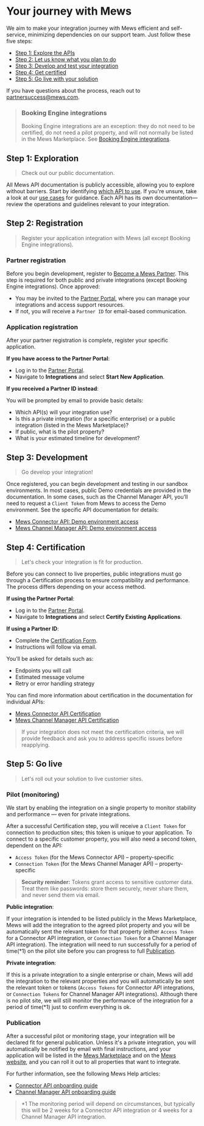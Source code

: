# Your journey with Mews

We aim to make your integration journey with Mews efficient and self-service, minimizing dependencies on our support team. Just follow these five steps:

* [Step 1: Explore the APIs](#step-1-exploration)
* [Step 2: Let us know what you plan to do](#step-2-registration)
* [Step 3: Develop and test your integration](#step-3-development)
* [Step 4: Get certified](#step-4-certification)
* [Step 5: Go live with your solution](#step-5-go-live)

If you have questions about the process, reach out to [partnersuccess@mews.com](mailto:partnersuccess@mews.com).

> ### Booking Engine integrations
> Booking Engine integrations are an exception: they do not need to be certified, do not need a pilot property, and will not normally be listed in the Mews Marketplace. See [Booking Engine integrations](booking-engine-integrations.md).

## Step 1: Exploration

> Check out our public documentation.

All Mews API documentation is publicly accessible, allowing you to explore without barriers. Start by identifying [which API to use](../the-mews-apis/README.md). If you're unsure, take a look at our [use cases](../use-cases/README.md) for guidance. Each API has its own documentation—review the operations and guidelines relevant to your integration.

## Step 2: Registration

> Register your application integration with Mews (all except Booking Engine integrations).

### Partner registration
Before you begin development, register to [Become a Mews Partner](https://www.mews.com/en/partners/new-partnerships). This step is required for both public and private integrations (except Booking Engine integrations). Once approved:

* You may be invited to the [Partner Portal](https://partnerportal.mews.com), where you can manage your integrations and access support resources.
* If not, you will receive a `Partner ID` for email-based communication.

### Application registration
After your partner registration is complete, register your specific application.

**If you have access to the Partner Portal**:

* Log in to the [Partner Portal](https://partnerportal.mews.com).
* Navigate to __Integrations__ and select __Start New Application__.

**If you received a Partner ID instead**:

You will be prompted by email to provide basic details:
* Which API(s) will your integration use?
* Is this a private integration (for a specific enterprise) or a public integration (listed in the Mews Marketplace)?
* If public, what is the pilot property?
* What is your estimated timeline for development?

## Step 3: Development

> Go develop your integration!

Once registered, you can begin development and testing in our sandbox environments. In most cases, public Demo credentials are provided in the documentation. In some cases, such as the Channel Manager API, you’ll need to request a `Client Token` from Mews to access the Demo environment. See the specific API documentation for details:

* [Mews Connector API: Demo environment access](https://mews-systems.gitbook.io/connector-api/guidelines/environments)
* [Mews Channel Manager API: Demo environment access](https://mews-systems.gitbook.io/channel-manager-api/your-journey)

## Step 4: Certification

> Let's check your integration is fit for production.

Before you can connect to live properties, public integrations must go through a Certification process to ensure compatibility and performance. The process differs depending on your access method.

**If using the Partner Portal**:

* Log in to the [Partner Portal](https://partnerportal.mews.com).
* Navigate to __Integrations__ and select __Certify Existing Applications__.

**If using a Partner ID**:

* Complete the [Certification Form](https://mews.typeform.com/to/ehTUz7).
* Instructions will follow via email.

You’ll be asked for details such as:
* Endpoints you will call
* Estimated message volume
* Retry or error handling strategy

You can find more information about certification in the documentation for individual APIs:
* [Mews Connector API Certification](https://mews-systems.gitbook.io/connector-api/guidelines/certification)
* [Mews Channel Manager API Certification](https://mews-systems.gitbook.io/channel-manager-api/certification)

> If your integration does not meet the certification criteria, we will provide feedback and ask you to address specific issues before reapplying.

## Step 5: Go live

> Let's roll out your solution to live customer sites.

### Pilot (monitoring)

We start by enabling the integration on a single property to monitor stability and performance — even for private integrations.

After a successful Certification step, you will receive a `Client Token` for connection to production sites; this token is unique to your application. To connect to a specific customer property, you will also need a second token, dependent on the API:

* `Access Token` (for the Mews Connector API) – property-specific
* `Connection Token` (for the Mews Channel Manager API) – property-specific

> **Security reminder:** Tokens grant access to sensitive customer data. Treat them like passwords: store them securely, never share them, and never send them via email.

**Public integration**:

If your integration is intended to be listed publicly in the Mews Marketplace, Mews will add the integration to the agreed pilot property and you will be automatically sent the relevant token for that property (either `Access Token` for a Connector API integration, or `Connection Token` for a Channel Manager API integration). The integration will need to run successfully for a period of time(\*1) on the pilot site before you can progress to full [Publication](#publication).

**Private integration**:

If this is a private integration to a single enterprise or chain, Mews will add the integration to the relevant properties and you will automatically be sent the relevant token or tokens (`Access Tokens` for Connector API integrations, or `Connection Tokens` for Channel Manager API integrations). Although there is no pilot site, we will still monitor the performance of the integration for a period of time\(*1\) just to confirm everything is ok.

### Publication

After a successful pilot or monitoring stage, your integration will be declared fit for general publication. Unless it's a private integration, you will automatically be notified by email with final instructions, and your application will be listed in the [Mews Marketplace](../mews-marketplace/README.md) and on the [Mews website](https://www.mews.com/en/products/marketplace), and you can roll it out to all properties that want to integrate.

For further information, see the following Mews Help articles:

* [Connector API onboarding guide](https://help.mews.com/s/article/connector-api-integrations-onboarding-mutual-customers?language=en_US)
* [Channel Manager API onboarding guide](https://help.mews.com/s/article/channel-manager-onboarding-guide?language=en_US)

> \*1 The monitoring period will depend on circumstances, but typically this will be 2 weeks for a Connector API integration or 4 weeks for a Channel Manager API integration.
